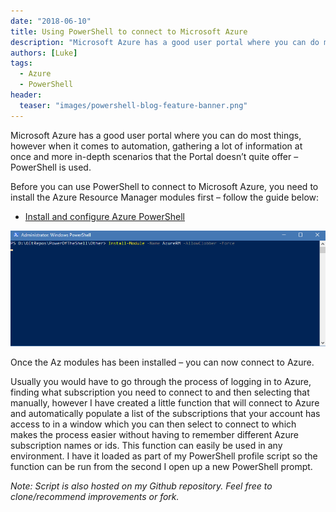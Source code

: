 ```yaml
---
date: "2018-06-10"
title: Using PowerShell to connect to Microsoft Azure
description: "Microsoft Azure has a good user portal where you can do most things, however"
authors: [Luke]
tags:
  - Azure
  - PowerShell
header:
  teaser: "images/powershell-blog-feature-banner.png"
---
```

Microsoft Azure has a good user portal where you can do most things, however
when it comes to automation, gathering a lot of information at once and more
in-depth scenarios that the Portal doesn’t quite offer – PowerShell is used.

Before you can use PowerShell to connect to Microsoft Azure, you need to install
the Azure Resource Manager modules first – follow the guide below:

- [Install and configure Azure
    PowerShell](https://learn.microsoft.com/en-us/powershell/azure/new-azureps-module-az?view=azps-7.5.0&viewFallbackFrom=azps-5.7.0&WT.mc_id=AZ-MVP-5004796)

![Disable SMB1](/images/posts/InstallAzureRMModule.gif)

Once the Az modules has been installed – you can now connect to Azure.

Usually you would have to go through the process of logging in to Azure, finding
what subscription you need to connect to and then selecting that manually,
however I have created a little function that will connect to Azure and
automatically populate a list of the subscriptions that your account has access
to in a window which you can then select to connect to which makes the process
easier without having to remember different Azure subscription names or ids.
This function can easily be used in any environment. I have it loaded as part of
my PowerShell profile script so the function can be run from the second I open
up a new PowerShell prompt.

*Note: Script is also hosted on my Github repository. Feel free to
clone/recommend improvements or fork.*
